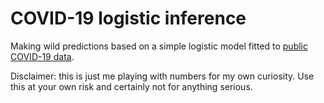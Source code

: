 # COVID-19 logistic inference

Making wild predictions based on a simple logistic model fitted to
[public COVID-19 data](https://github.com/CSSEGISandData/COVID-19).

Disclaimer: this is just me playing with numbers for my own curiosity.
Use this at your own risk and certainly not for anything serious.
